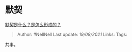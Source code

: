 # 默契
[默契是什么？是怎么形成的？](https://www.zhihu.com/question/20349170/answer/1653892037)

> Author: #NellNell 
> Last update: *19/08/2021* 
> Links:
> Tags: 

共事。